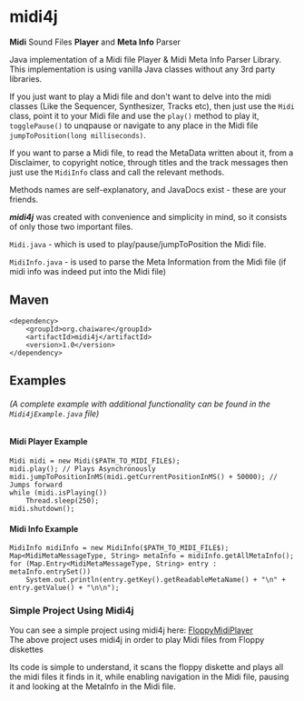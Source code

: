 # midi4j
**Midi** Sound Files **Player** and **Meta Info** Parser


Java implementation of a Midi file Player & Midi Meta Info Parser Library.
This implementation is using vanilla Java classes without any 3rd party libraries.

If you just want to play a Midi file and don't want to delve into the midi classes (Like the Sequencer, Synthesizer, Tracks etc),
then just use the `Midi` class, point it to your Midi file and use the `play()` method to play it, `togglePause()` to
unqpause or navigate to any place in the Midi file `jumpToPosition(long milliseconds)`.

If you want to parse a Midi file, to read the MetaData written about it, from a Disclaimer, to copyright notice, through
titles and the track messages then just use the `MidiInfo` class
and call the relevant methods.

Methods names are self-explanatory, and JavaDocs exist - these are your friends.

**_midi4j_** was created with convenience and simplicity in mind, so it consists of only those two important files.

`Midi.java` - which is used to play/pause/jumpToPosition the Midi file.

`MidiInfo.java` - is used to parse the Meta Information from the Midi file (if midi info was indeed put into the Midi
file)


## Maven
`<dependency>`  
`    <groupId>org.chaiware</groupId>`  
`    <artifactId>midi4j</artifactId>`  
`    <version>1.0</version>`  
`</dependency>`  

## Examples

###### (A complete example with additional functionality can be found in the `Midi4jExample.java` file)

#### Midi Player Example

`Midi midi = new Midi($PATH_TO_MIDI_FILE$);`  
`midi.play(); // Plays Asynchronously`  
`midi.jumpToPositionInMS(midi.getCurrentPositionInMS() + 50000); // Jumps forward`  
`while (midi.isPlaying())`  
`    Thread.sleep(250);`  
`midi.shutdown();`

#### Midi Info Example

`MidiInfo midiInfo = new MidiInfo($PATH_TO_MIDI_FILE$);`  
`Map<MidiMetaMessageType, String> metaInfo = midiInfo.getAllMetaInfo();`  
`for (Map.Entry<MidiMetaMessageType, String> entry : metaInfo.entrySet())`  
`    System.out.println(entry.getKey().getReadableMetaName() + "\n" + entry.getValue() + "\n\n");`  
  
  
### Simple Project Using Midi4j
You can see a simple project using midi4j here: [FloppyMidiPlayer](https://github.com/Chaiavi/FloppyMidiPlayer)  
The above project uses midi4j in order to play Midi files from Floppy diskettes  

Its code is simple to understand, it scans the floppy diskette and plays all the midi files it finds in it, while enabling navigation in the Midi file, pausing it and looking at the MetaInfo in the Midi file.
